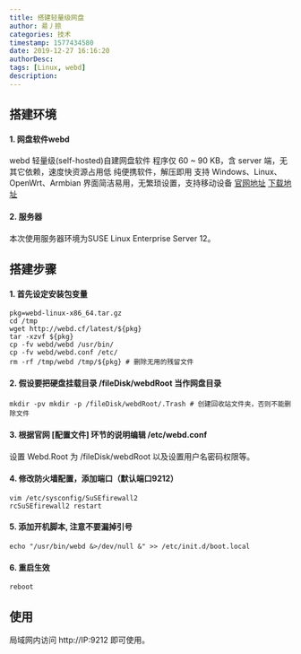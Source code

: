 ```yaml
---
title: 搭建轻量级网盘
author: 昜丿捺
categories: 技术
timestamp: 1577434580
date: 2019-12-27 16:16:20
authorDesc:
tags: [Linux, webd]
description:
---
```

## 搭建环境

#### 1. 网盘软件webd
webd 轻量级(self-hosted)自建网盘软件
程序仅 60 ~ 90 KB，含 server 端，无其它依赖，速度快资源占用低
纯便携软件，解压即用
支持 Windows、Linux、OpenWrt、Armbian
界面简洁易用，无繁琐设置，支持移动设备
[官网地址](https://webd.cf/)
[下载地址](https://webd.cf/latest/)

<!-- more -->

#### 2. 服务器
本次使用服务器环境为SUSE Linux Enterprise Server 12。


## 搭建步骤

#### 1. 首先设定安装包变量
```
pkg=webd-linux-x86_64.tar.gz
cd /tmp
wget http://webd.cf/latest/${pkg}
tar -xzvf ${pkg}
cp -fv webd/webd /usr/bin/
cp -fv webd/webd.conf /etc/
rm -rf /tmp/webd /tmp/${pkg} # 删除无用的残留文件
```
#### 2. 假设要把硬盘挂载目录 /fileDisk/webdRoot 当作网盘目录
```
mkdir -pv mkdir -p /fileDisk/webdRoot/.Trash # 创建回收站文件夹，否则不能删除文件
```
#### 3. 根据官网 [配置文件] 环节的说明编辑 /etc/webd.conf
设置 Webd.Root 为 /fileDisk/webdRoot 以及设置用户名密码权限等。

#### 4. 修改防火墙配置，添加端口（默认端口9212）
```
vim /etc/sysconfig/SuSEfirewall2
rcSuSEfirewall2 restart
```

#### 5. 添加开机脚本, 注意不要漏掉引号
```
echo "/usr/bin/webd &>/dev/null &" >> /etc/init.d/boot.local
```

#### 6. 重启生效
```
reboot
```


## 使用
局域网内访问 http://IP:9212 即可使用。